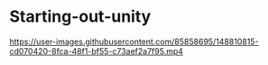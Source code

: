 # Starting-out-unity


https://user-images.githubusercontent.com/85858695/148810815-cd070420-8fca-48f1-bf55-c73aef2a7f95.mp4

